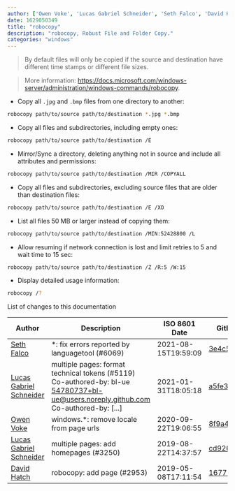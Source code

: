 ```yaml
---
author: ['Owen Voke', 'Lucas Gabriel Schneider', 'Seth Falco', 'David Hatch']
date: 1629050349
title: "robocopy"
description: "robocopy, Robust File and Folder Copy."
categories: "windows"
---
```

> By default files will only be copied if the source and destination have different time stamps or different file sizes.

> More information: <https://docs.microsoft.com/windows-server/administration/windows-commands/robocopy>.

- Copy all `.jpg` and `.bmp` files from one directory to another:

```bash
robocopy path/to/source path/to/destination *.jpg *.bmp
```

- Copy all files and subdirectories, including empty ones:

```bash
robocopy path/to/source path/to/destination /E
```

- Mirror/Sync a directory, deleting anything not in source and include all attributes and permissions:

```bash
robocopy path/to/source path/to/destination /MIR /COPYALL
```

- Copy all files and subdirectories, excluding source files that are older than destination files:

```bash
robocopy path/to/source path/to/destination /E /XO
```

- List all files 50 MB or larger instead of copying them:

```bash
robocopy path/to/source path/to/destination /MIN:52428800 /L
```

- Allow resuming if network connection is lost and limit retries to 5 and wait time to 15 sec:

```bash
robocopy path/to/source path/to/destination /Z /R:5 /W:15
```

- Display detailed usage information:

```bash
robocopy /?
```
List of changes to this documentation


Author | Description | ISO 8601 Date | GitHub link
------|-----|-----|-----
[Seth Falco](mailto:seth@falco.fun) | *: fix errors reported by languagetool (#6069) | 2021-08-15T19:59:09 | [3e4c519004a4](https://github.com/tldr-pages/tldr/commit/3e4c519004a471c861cdc609fd7239ee3355671c)
[Lucas Gabriel Schneider](mailto:casdpa@gmail.com) | multiple pages: format technical tokens (#5119) Co-authored-by: bl-ue <54780737+bl-ue@users.noreply.github.com> Co-authored-by: [...] | 2021-01-31T18:05:18 | [a5fe31bc47ae](https://github.com/tldr-pages/tldr/commit/a5fe31bc47aece3efa5e66b52b3cf384f27d5d72)
[Owen Voke](mailto:development@voke.dev) | windows.*: remove locale from page urls | 2020-09-22T19:06:55 | [8f9a4b1f5cff](https://github.com/tldr-pages/tldr/commit/8f9a4b1f5cff138652665e9756a1a13466029fed)
[Lucas Gabriel Schneider](mailto:lucas.schneider@sap.com) | multiple pages: add homepages (#3250) | 2019-08-22T14:37:57 | [cd926556204e](https://github.com/tldr-pages/tldr/commit/cd926556204e9b8d34858b141886c675e8e0b83a)
[David Hatch](mailto:3mail48@gmail.com) | robocopy: add page (#2953) | 2019-05-08T17:11:54 | [167719de9fe1](https://github.com/tldr-pages/tldr/commit/167719de9fe19676586da8e2168bd2da950035e6)

